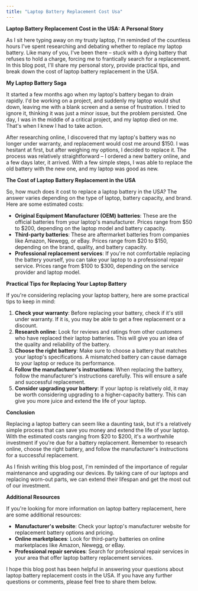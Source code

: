 ```yaml
---
title: "Laptop Battery Replacement Cost Usa"
---
```


**Laptop Battery Replacement Cost in the USA: A Personal Story**

As I sit here typing away on my trusty laptop, I'm reminded of the countless hours I've spent researching and debating whether to replace my laptop battery. Like many of you, I've been there – stuck with a dying battery that refuses to hold a charge, forcing me to frantically search for a replacement. In this blog post, I'll share my personal story, provide practical tips, and break down the cost of laptop battery replacement in the USA.

**My Laptop Battery Saga**

It started a few months ago when my laptop's battery began to drain rapidly. I'd be working on a project, and suddenly my laptop would shut down, leaving me with a blank screen and a sense of frustration. I tried to ignore it, thinking it was just a minor issue, but the problem persisted. One day, I was in the middle of a critical project, and my laptop died on me. That's when I knew I had to take action.

After researching online, I discovered that my laptop's battery was no longer under warranty, and replacement would cost me around $150. I was hesitant at first, but after weighing my options, I decided to replace it. The process was relatively straightforward – I ordered a new battery online, and a few days later, it arrived. With a few simple steps, I was able to replace the old battery with the new one, and my laptop was good as new.

**The Cost of Laptop Battery Replacement in the USA**

So, how much does it cost to replace a laptop battery in the USA? The answer varies depending on the type of laptop, battery capacity, and brand. Here are some estimated costs:

* **Original Equipment Manufacturer (OEM) batteries**: These are the official batteries from your laptop's manufacturer. Prices range from $50 to $200, depending on the laptop model and battery capacity.
* **Third-party batteries**: These are aftermarket batteries from companies like Amazon, Newegg, or eBay. Prices range from $20 to $150, depending on the brand, quality, and battery capacity.
* **Professional replacement services**: If you're not comfortable replacing the battery yourself, you can take your laptop to a professional repair service. Prices range from $100 to $300, depending on the service provider and laptop model.

**Practical Tips for Replacing Your Laptop Battery**

If you're considering replacing your laptop battery, here are some practical tips to keep in mind:

1. **Check your warranty**: Before replacing your battery, check if it's still under warranty. If it is, you may be able to get a free replacement or a discount.
2. **Research online**: Look for reviews and ratings from other customers who have replaced their laptop batteries. This will give you an idea of the quality and reliability of the battery.
3. **Choose the right battery**: Make sure to choose a battery that matches your laptop's specifications. A mismatched battery can cause damage to your laptop or reduce its performance.
4. **Follow the manufacturer's instructions**: When replacing the battery, follow the manufacturer's instructions carefully. This will ensure a safe and successful replacement.
5. **Consider upgrading your battery**: If your laptop is relatively old, it may be worth considering upgrading to a higher-capacity battery. This can give you more juice and extend the life of your laptop.

**Conclusion**

Replacing a laptop battery can seem like a daunting task, but it's a relatively simple process that can save you money and extend the life of your laptop. With the estimated costs ranging from $20 to $200, it's a worthwhile investment if you're due for a battery replacement. Remember to research online, choose the right battery, and follow the manufacturer's instructions for a successful replacement.

As I finish writing this blog post, I'm reminded of the importance of regular maintenance and upgrading our devices. By taking care of our laptops and replacing worn-out parts, we can extend their lifespan and get the most out of our investment.

**Additional Resources**

If you're looking for more information on laptop battery replacement, here are some additional resources:

* **Manufacturer's website**: Check your laptop's manufacturer website for replacement battery options and pricing.
* **Online marketplaces**: Look for third-party batteries on online marketplaces like Amazon, Newegg, or eBay.
* **Professional repair services**: Search for professional repair services in your area that offer laptop battery replacement services.

I hope this blog post has been helpful in answering your questions about laptop battery replacement costs in the USA. If you have any further questions or comments, please feel free to share them below.
